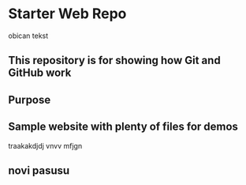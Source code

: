 # Starter Web Repo

obican tekst

## This repository is for showing how Git and GitHub work

## Purpose

## Sample website with plenty of files for demos

traakakdjdj vnvv  mfjgn 

## novi pasusu